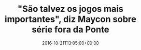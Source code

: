 ---
layout: post
title: "\"São talvez os jogos mais importantes\", diz Maycon sobre série fora da Ponte"
date: 2016-10-21T13:05:00+00:00
external_link: "http://globoesporte.globo.com/sp/campinas-e-regiao/futebol/times/ponte-preta/noticia/2016/10/sao-talvez-os-jogos-mais-importantes-diz-maycon-sobre-serie-fora-da-ponte.html"
categories: news globo.com
---